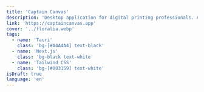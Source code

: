```yaml
---
title: 'Captain Canvas'
description: 'Desktop application for digital printing professionals. Automatically layouts images on canvases to optimize space and material. Landing page and desktop application.'
link: 'https://captaincanvas.app'
cover: '../floralia.webp'
tags:
  - name: 'Tauri'
    class: 'bg-[#A4A4A4] text-black'
  - name: 'Next.js'
    class: 'bg-black text-white'
  - name: 'Tailwind CSS'
    class: 'bg-[#003159] text-white'
isDraft: true
language: 'en'
---
```

